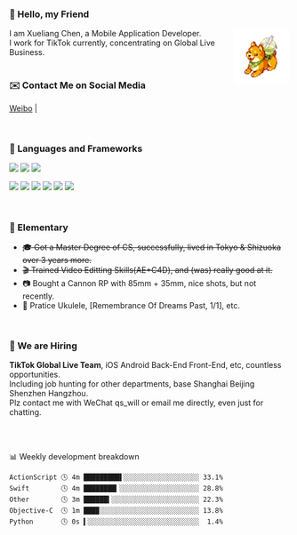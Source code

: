 ### 🐺 Hello, my Friend
<img align='right' src="https://raw.githubusercontent.com/Neko3000/resource-storage/master/img/homepage/shibainu-1.png" alt="screenshot-1" width='100"'>
I am Xueliang Chen, a Mobile Application Developer.  </br>
I work for TikTok currently, concentrating on Global Live Business.  </br>


</br>

### ✉️ Contact Me on Social Media
[Weibo](https://weibo.com/u/7386133210) |

</br>

### 🔌 Languages and Frameworks

<!-- [![](https://img.shields.io/badge/MacOS-Catalina%2010-202020?style=flat-square&logo=apple&logoColor=ffffff)](https://www.apple.com/)  [![](https://img.shields.io/badge/Windows-10-2376bc?style=flat-square&logo=windows&logoColor=ffffff)](https://www.microsoft.com/windows/get-windows-10) -->

[![](https://img.shields.io/badge/IDE-Xcode-1575F9?style=flat-square&logo=xcode&logoColor=ffffff)](https://code.visualstudio.com/)
[![](https://img.shields.io/badge/IDE-Visual%20Studio-5C2D91?style=flat-square&logo=visual-studio&logoColor=ffffff)](https://code.visualstudio.com/)
[![](https://img.shields.io/badge/IDE-Visual%20Studio%20Code-blue?style=flat-square&logo=visual-studio-code&logoColor=ffffff)](https://code.visualstudio.com/)

[![](https://img.shields.io/badge/Lang-React-FDB515?style=flat-square&logo=react&logoColor=ffffff)](https://reactjs.org/)
[![](https://img.shields.io/badge/Lang-Objective--C-00599C?style=flat-square&logo=C%2b%2b&logoColor=ffffff)](https://developer.apple.com/library/archive/documentation/Cocoa/Conceptual/ObjectiveC/Introduction/introObjectiveC.html)
[![](https://img.shields.io/badge/Lang-Swift-FA7343?style=flat-square&logo=swift&logoColor=ffffff)](https://developer.apple.com/swift/)
[![](https://img.shields.io/badge/Lang-Flutter-E74C3C?style=flat-square&logo=flutter&logoColor=ffffff)](https://flutter.dev/)
[![](https://img.shields.io/badge/Lang-C%23-239120?style=flat-square&logo=C%20sharp&logoColor=ffffff)](https://docs.microsoft.com/en-us/dotnet/csharp/)
[![](https://img.shields.io/badge/Lang-Python-3776AB?style=flat-square&logo=Python&logoColor=ffffff)](hhttps://www.python.org/)

</br>

### 🔬 Elementary
+ ~~🎓 Got a Master Degree of CS, successfully, lived in Tokyo & Shizuoka over 3 years more.~~
+ ~~🎬 Trained Video Editting Skills(AE+C4D), and (was) really good at it.~~
+ 📷 Bought a Cannon RP with 85mm + 35mm, nice shots, but not recently.
+ 🎸 Pratice Ukulele, [Remembrance Of Dreams Past, 1/1], etc.

</br>

### 📣 We are Hiring
**TikTok Global Live Team**, iOS Android Back-End Front-End, etc, countless opportunities.  
Including job hunting for other departments, base Shanghai Beijing Shenzhen Hangzhou.  
Plz contact me with WeChat qs_will or email me directly, even just for chatting.

</br>
</br>

 <!-- waka-box start -->
📊 Weekly development breakdown
```text
ActionScript 🕓 4m █████████▌░░░░░░░░░░░░░░░░░░░ 33.1%
Swift        🕓 4m ████████▎░░░░░░░░░░░░░░░░░░░░ 28.8%
Other        🕓 3m ██████▍░░░░░░░░░░░░░░░░░░░░░░ 22.3%
Objective-C  🕓 1m ███▉░░░░░░░░░░░░░░░░░░░░░░░░░ 13.8%
Python       🕓 0s ▍░░░░░░░░░░░░░░░░░░░░░░░░░░░░  1.4%
```
<!-- Powered by https://github.com/Neko3000/waka-box-go . -->
<!-- waka-box end -->


